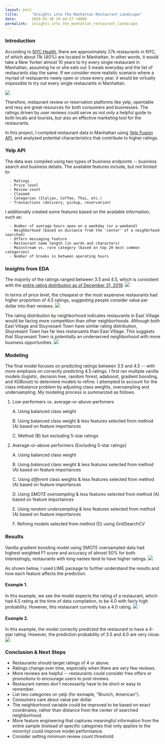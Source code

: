 ```yaml
---
layout: post
title:      "Insights into the Manhattan Restaurant Landscape"
date:       2020-03-30 19:44:57 +0000
permalink:  insights_into_the_manhattan_restaurant_landscape
---
```



### Introduction
According to [NYC Health](https://a816-health.nyc.gov/ABCEatsRestaurants/#/Search), there are approximately 27k restaurants in NYC, of which about 11k (40%) are located in Manhattan.
In other words, it would take a New Yorker almost 10 years to try every single restaurant in Manhattan, assuming he or she eats out 3 meals everyday and the list of restaurants stay the same. If we consider more realistic scenario where a myriad of restauarnts newly open or close every year, it would be virtually impossible to try out every single restaurants in Manhattan.

![](https://imgur.com/VhLFGKO.png)

Therefore, restaurant review or reservation platforms like yelp, opentable and resy are great resources for both consumers and businesses. The ratings driven by user reviews could serve as not only a helpful guide to both locals and tourists, but also an effective marketing tool for the restaurants.

In this project, I compiled restaurant data in Manhattan using [Yelp Fusion API](https://www.yelp.com/developers/documentation/v3/get_started), and analyzed potential characteristics that contribute to higher ratings.

### Yelp API
The data was compiled using two types of business endpoints -- business search and business details. The available features include, but not limited to:

      - Ratings
      - Price level
      - Review count
      - Claimed
      - Categories (Italian, Coffee, Thai, etc.)
      - Transactions (delivery, pickup, reservation)

I additionally created some features based on the available information, such as:

      - Number of average hours open on a weekday (or a weekend)
      - Neighborhood (based on distance from the 'center' of a neighbrhood searched)
      - Offers messaging feature
      - Restaurant name length (in words and characters)
      - Mainstream vs. rare category (based on top 20 most common categories)
      - Number of breaks in between operating hours
 
### Insights from EDA

The majority of the ratings ranged between 3.5 and 4.5, which is consistent with the [entire rating distribution as of December 31, 2019](https://www.yelp-press.com/company/fast-facts/default.aspx).
![](https://imgur.com/Jvh4mSG.png)

In terms of price level, the cheapest or the most expensive restaurants had higher proportion of 4.5 ratings, suggesting people consider value per dollar into their reviews. 
![](https://imgur.com/rdbb1AX.png)

The rating distribution by neighborhood indicates restaurants in East Village would be facing more competition than other neighborhoods. Although both East Village and Stuyvesant Town have similar rating distribution, Stuyvesant Town has far less restaruants than East Village. This suggests that Stuyvesant Town is potentially an underserved neighborhood with more business opportunities. 
![](https://imgur.com/MzYRLRz.png)


### Modeling
The final model focuses on predicting ratings between 3.5 and 4.5 -- with more emphasis on correctly predicting 4.5 ratings. 
I first ran multiple vanilla models (logistic, decision tree, random forest, adaboost, gradient boosting, and XGBoost) to determine models to refine. 
I attempted to account for the class imbalance problem by adjusting class weights, oversampling and undersampling. My modeling process is summarized as follows.   

1. Low-performers vs. average-or-above-perfomers
  
    A. Using balanced class weight
  
    B. Using balanced class weight & less features selected from method (A) based on feature importances
  
    C. Method (B) but excluding 5-star ratings



2. Average-or-above performers (Excluding 5-star ratings)
  
    A. Using balanced class weight
  
    B. Using *balanced* class weight & less features selected from method (A) based on feature importances
  
    C. Using *different* class weights & less features selected from method (A) based on feature importances
    
    D. Using *SMOTE oversampling* & less features selected from method (A) based on feature importances
    
    E. Using *random undersampling* & less features selected from method (A) based on feature importances
    
    F. Refning models selected from method (D) using GridSearchCV
    
 
### Results
Vanilla gradient boosting model using SMOTE oversampled data had highest weighted F1 score and accuracy of almost 50% for both.
Interestingly, restaurants with long names tend to have higher ratings. 
![](https://imgur.com/Og1NnjM.png)

As shown below, I used LIME package to further understand the results and how each feature affects the prediction.
#### Example 1.
In this example, we see the model expects the rating of a restaurant, which had 4.5 rating at the time of data compilation, to be 4.0 with fairly high probability.
However, this restaurant currently has a 4.0 rating.
![](https://imgur.com/vqa4Pz7.png)

#### Example 2.
In this example, the model correctly predicted the restaurant to have a 4-star rating. However, the prediction probability of 3.5 and 4.0 are very close.
![](https://imgur.com/CE5CQSl.png)

### Conclusion & Next Steps

- Restaurants should target ratings of 4 or above.
- Ratings change over time, especially when there are very few reviews.
- More reviews are helpful -- restaurants could consider free offers or promotions to encourage users to post reviews.
- Restaurant names don't necessarily have to be short or easy to remember.
- List two categories on yelp (for exmaple, "Brunch, American").
- Consumers care about value per dollar.
- The neighborhood variable could be improved to be based on exact coordinates, rather than distance from the center of searched neighborhood. 
- More feature engineering that captures meaningful information from the entire sample (instead of specific categories that only applies to the minority)
could improve model performance.
- Consider setting minimum review count threshold.




